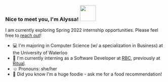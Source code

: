 <!-- 
<p align="center">
  <img src="https://64.media.tumblr.com/ef7d6711d5725003221f835edf723a31/tumblr_orswviR7Yb1s35qyfo1_1280.gifv" width="700">
</p> -->

### Nice to meet you, I'm Alyssa! <img src="https://media.giphy.com/media/mGcNjsfWAjY5AEZNw6/giphy.gif" width="50">
I am currently exploring Spring 2022 internship opportunities. Please feel free to [reach out](https://www.linkedin.com/in/alyssa-gao/)!
- 💻 I'm majoring in Computer Science (w/ a specialization in Business) at the University of Waterloo
- 🏦 I'm currently interning as a Software Developer at [RBC](https://rbcroyalbank.com), previously at [Ritual](https://ritual.co/).
- ☺ Pronouns: she/her
- 🍧 Did you know I'm a huge foodie - ask me for a food recommendation!


<!-- I'm a Computer Science student at the University of Waterloo specializing in Business. I'm currently interning as a Software Developer at [RBC](https://rbcroyalbank.com) for the  Fall 2021 term and have previously interned as a Data Engineer at [Ritual](https://ritual.co/).

I'm a huge cat lover and foodie. When I’m not coding away at a project or studying for finals, I enjoy travelling, binge-watching shows, playing Valorant and ice skating.
 -->

<!-- ### ✨ Technical Skills:
- **Languages/Technologies**: Java, Python, SQL, C/C++, R, TypeScript, JavaScript, HTML, CSS, Docker, Kubernetes, Bash
- **Frameworks/Tools**: React, Angular, Node.js, Express.js, Django, REST API, Spring Framework, MongoDB, Git, GCP


### 📧 Connect with Me:
[![Linkedin Badge](https://img.shields.io/badge/-alyssagao-blue?style=flat&logo=Linkedin&logoColor=white&link=https://www.linkedin.com/in/alyssa-gao/)](https://www.linkedin.com/in/alyssa-gao/)
[![Website Badge](https://img.shields.io/badge/-alyssagao.me-ea449e?style=flat&logo=Google-Chrome&logoColor=white&link=https://alyssagao.me)](https://alyssagao.me)
[![Instagram Badge](https://img.shields.io/badge/-@alyssa.gao-8b1ae5?style=flat&logo=instagram&logoColor=white&link=https://instagram.com/alyssa.gao/)](https://instagram.com/alyssa.gao)
[![Outlook Badge](https://img.shields.io/badge/-alyssa.gao-yellow?style=flat&logo=Gmail&logoColor=white&link=mailto:alyssa.gao@uwaterloo.ca)](mailto:alyssa.gao@uwaterloo.ca)  
I am currently exploring Winter and Spring 2022 internship opportunities. Please feel free to reach out to me!   -->

<!--
Here are some ideas to get you started:

- 🔭 I’m currently working on ...
- 🌱 I’m currently learning ...
- 👯 I’m looking to collaborate on ...
- 🤔 I’m looking for help with ...
- 💬 Ask me about ...
- 📫 How to reach me: ...
- 😄 Pronouns: ...
- ⚡ Fun fact: ...
-->

